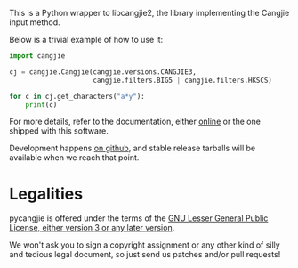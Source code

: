 This is a Python wrapper to libcangjie2, the library implementing the Cangjie
input method.

Below is a trivial example of how to use it:

```python
import cangjie

cj = cangjie.Cangjie(cangjie.versions.CANGJIE3,
                     cangjie.filters.BIG5 | cangjie.filters.HKSCS)

for c in cj.get_characters("a*y"):
    print(c)
```

For more details, refer to the documentation, either
[online](http://cangjians.github.io/projects/pycangjie/documentation.html)
or the one shipped with this software.

Development happens [on github](https://github.com/Cangjians/pycangjie), and
stable release tarballs will be available when we reach that point.

Legalities
==========

pycangjie is offered under the terms of the
[GNU Lesser General Public License, either version 3 or any later version](http://www.gnu.org/licenses/lgpl.html).

We won't ask you to sign a copyright assignment or any other kind of silly and
tedious legal document, so just send us patches and/or pull requests!
